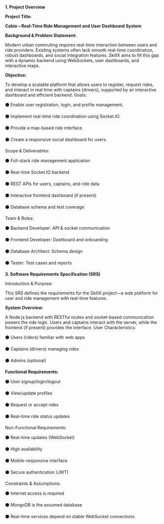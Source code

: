 **1. Project Overview**
   
**Project Title:**

**Cabio – Real-Time Ride Management and User Dashboard System**

**Background & Problem Statement:**

Modern urban commuting requires real-time interaction between users and ride 
providers. Existing systems often lack smooth real-time coordination, robust 
dashboards, and social integration features. SkillX aims to fill this gap with a dynamic 
backend using WebSockets, user dashboards, and interactive maps.

**Objective:**

To develop a scalable platform that allows users to register, request rides, and interact 
in real time with captains (drivers), supported by an interactive dashboard and 
efficient backend. 
Goals:
 
⚫ Enable user registration, login, and profile management.

⚫ Implement real-time ride coordination using Socket.IO. 

⚫ Provide a map-based ride interface.

⚫ Create a responsive social dashboard for users. 

Scope & Deliverables: 

⚫ Full-stack ride management application 

⚫ Real-time Socket.IO backend 

⚫ REST APIs for users, captains, and ride data 

⚫ Interactive frontend dashboard (if present) 

⚫ Database schema and test coverage 

Team & Roles: 

⚫ Backend Developer: API & socket communication 

⚫ Frontend Developer: Dashboard and onboarding 

⚫ Database Architect: Schema design 

⚫ Tester: Test cases and reports 

 
 
**3. Software Requirements Specification (SRS)**

Introduction & Purpose: 

This SRS defines the requirements for the SkillX project—a web platform for user 
and ride management with real-time features. 

**System Overview:**

A Node.js backend with RESTful routes and socket-based communication powers the 
ride logic. Users and captains interact with the server, while the frontend (if present) 
provides the interface. 
User Characteristics: 

⚫ Users (riders) familiar with web apps 

⚫ Captains (drivers) managing rides 

⚫ Admins (optional) 

**Functional Requirements:**

⚫ User signup/login/logout 

⚫ View/update profiles 

⚫ Request or accept rides 

⚫ Real-time ride status updates 

Non-Functional Requirements: 

⚫ Real-time updates (WebSocket) 

⚫ High availability 

⚫ Mobile-responsive interface 

⚫ Secure authentication (JWT)

Constraints & Assumptions: 

⚫ Internet access is required 

⚫ MongoDB is the assumed database 

⚫ Real-time services depend on stable WebSocket connections 

